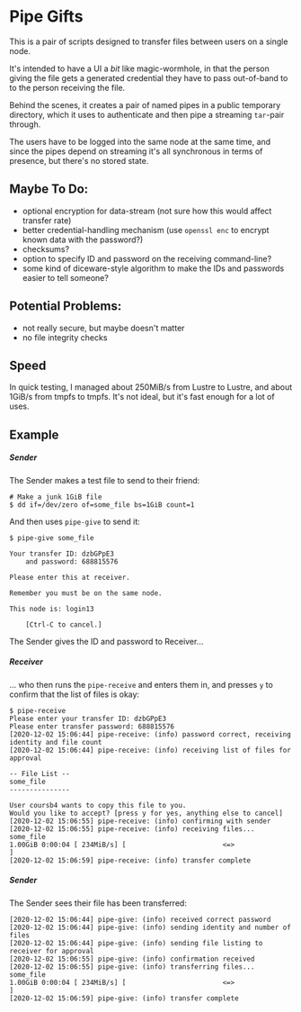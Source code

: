 # Pipe Gifts

This is a pair of scripts designed to transfer files between users on a single node.

It's intended to have a UI a *bit* like magic-wormhole, in that the person giving the file gets a generated credential they have to pass out-of-band to to the person receiving the file.


Behind the scenes, it creates a pair of named pipes in a public temporary directory, which it uses to authenticate and then pipe a streaming `tar`-pair through.

The users have to be logged into the same node at the same time, and since the pipes depend on streaming it's all synchronous in terms of presence, but there's no stored state.

## Maybe To Do:

 - optional encryption for data-stream (not sure how this would affect transfer rate)
 - better credential-handling mechanism (use `openssl enc` to encrypt known data with the password?)
 - checksums?
 - option to specify ID and password on the receiving command-line?
 - some kind of diceware-style algorithm to make the IDs and passwords easier to tell someone?

## Potential Problems:

 - not really secure, but maybe doesn't matter
 - no file integrity checks

## Speed

In quick testing, I managed about 250MiB/s from Lustre to Lustre, and about 1GiB/s from tmpfs to tmpfs. It's not ideal, but it's fast enough for a lot of uses.

## Example

##### Sender

The Sender makes a test file to send to their friend:

```
# Make a junk 1GiB file
$ dd if=/dev/zero of=some_file bs=1GiB count=1
```

And then uses `pipe-give` to send it:

```
$ pipe-give some_file

Your transfer ID: dzbGPpE3
    and password: 688815576

Please enter this at receiver.

Remember you must be on the same node.

This node is: login13

    [Ctrl-C to cancel.]
```

The Sender gives the ID and password to Receiver...

##### Receiver

... who then runs the `pipe-receive` and enters them in, and presses `y` to confirm that the list of files is okay:

```
$ pipe-receive
Please enter your transfer ID: dzbGPpE3
Please enter transfer password: 688815576
[2020-12-02 15:06:44] pipe-receive: (info) password correct, receiving identity and file count
[2020-12-02 15:06:44] pipe-receive: (info) receiving list of files for approval

-- File List --
some_file
---------------

User coursb4 wants to copy this file to you.
Would you like to accept? [press y for yes, anything else to cancel]
[2020-12-02 15:06:55] pipe-receive: (info) confirming with sender
[2020-12-02 15:06:55] pipe-receive: (info) receiving files...
some_file
1.00GiB 0:00:04 [ 234MiB/s] [                        <=>                                                                                                                                                                                                                                ]
[2020-12-02 15:06:59] pipe-receive: (info) transfer complete
```

##### Sender

The Sender sees their file has been transferred:

```
[2020-12-02 15:06:44] pipe-give: (info) received correct password
[2020-12-02 15:06:44] pipe-give: (info) sending identity and number of files
[2020-12-02 15:06:44] pipe-give: (info) sending file listing to receiver for approval
[2020-12-02 15:06:55] pipe-give: (info) confirmation received
[2020-12-02 15:06:55] pipe-give: (info) transferring files...
some_file
1.00GiB 0:00:04 [ 234MiB/s] [                        <=>                                                                                                                                                                                                                                ]
[2020-12-02 15:06:59] pipe-give: (info) transfer complete
```

